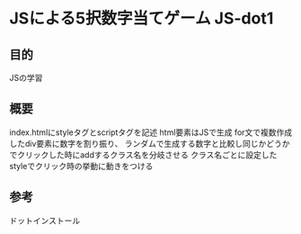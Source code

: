 # JSによる5択数字当てゲーム JS-dot1

## 目的
JSの学習

## 概要
index.htmlにstyleタグとscriptタグを記述
html要素はJSで生成
for文で複数作成したdiv要素に数字を割り振り、
ランダムで生成する数字と比較し同じかどうかでクリックした時にaddするクラス名を分岐させる
クラス名ごとに設定したstyleでクリック時の挙動に動きをつける

## 参考
ドットインストール